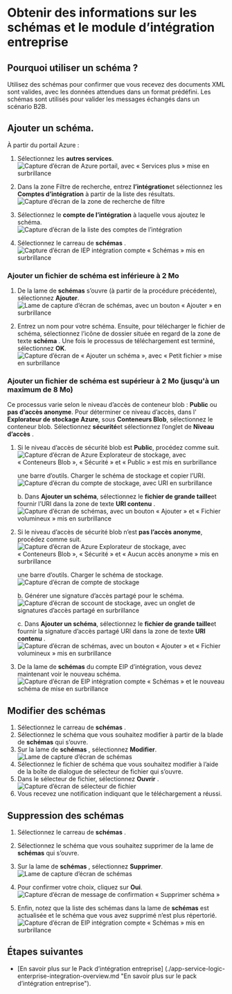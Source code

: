 <properties
    pageTitle="Vue d’ensemble des schémas et le module d’intégration entreprise | Microsoft Azure"
    description="Apprenez à utiliser des schémas avec les applications Enterprise Integration Pack et logique"
    services="logic-apps"
    documentationCenter=".net,nodejs,java"
    authors="msftman"
    manager="erikre"
    editor="cgronlun"/>

<tags
    ms.service="logic-apps"
    ms.workload="integration"
    ms.tgt_pltfrm="na"
    ms.devlang="na"
    ms.topic="article"
    ms.date="07/29/2016"
    ms.author="deonhe"/>

# <a name="learn-about-schemas-and-the-enterprise-integration-pack"></a>Obtenir des informations sur les schémas et le module d’intégration entreprise  

## <a name="why-use-a-schema"></a>Pourquoi utiliser un schéma ?
Utilisez des schémas pour confirmer que vous recevez des documents XML sont valides, avec les données attendues dans un format prédéfini. Les schémas sont utilisés pour valider les messages échangés dans un scénario B2B.

## <a name="add-a-schema"></a>Ajouter un schéma.
À partir du portail Azure :  

1. Sélectionnez les **autres services**.  
![Capture d’écran de Azure portail, avec « Services plus » mise en surbrillance](./media/app-service-logic-enterprise-integration-overview/overview-11.png)    

2. Dans la zone Filtre de recherche, entrez **l’intégration**et sélectionnez les **Comptes d’intégration** à partir de la liste des résultats.     
![Capture d’écran de la zone de recherche de filtre](./media/app-service-logic-enterprise-integration-overview/overview-21.png)  
3. Sélectionnez le **compte de l’intégration** à laquelle vous ajoutez le schéma.    
![Capture d’écran de la liste des comptes de l’intégration](./media/app-service-logic-enterprise-integration-overview/overview-31.png)  

4. Sélectionnez le carreau de **schémas** .  
![Capture d’écran de IEP intégration compte « Schémas » mis en surbrillance](./media/app-service-logic-enterprise-integration-schemas/schema-11.png)  

### <a name="add-a-schema-file-less-than-2-mb"></a>Ajouter un fichier de schéma est inférieure à 2 Mo  

1. De la lame de **schémas** s’ouvre (à partir de la procédure précédente), sélectionnez **Ajouter**.  
![Lame de capture d’écran de schémas, avec un bouton « Ajouter » en surbrillance](./media/app-service-logic-enterprise-integration-schemas/schema-21.png)  

2. Entrez un nom pour votre schéma. Ensuite, pour télécharger le fichier de schéma, sélectionnez l’icône de dossier située en regard de la zone de texte **schéma** . Une fois le processus de téléchargement est terminé, sélectionnez **OK**.    
![Capture d’écran de « Ajouter un schéma », avec « Petit fichier » mise en surbrillance](./media/app-service-logic-enterprise-integration-schemas/schema-31.png)  

### <a name="add-a-schema-file-larger-than-2-mb-up-to-a-maximum-of-8-mb"></a>Ajouter un fichier de schéma est supérieur à 2 Mo (jusqu'à un maximum de 8 Mo)  

Ce processus varie selon le niveau d’accès de conteneur blob : **Public** ou **pas d’accès anonyme**. Pour déterminer ce niveau d’accès, dans l' **Explorateur de stockage Azure**, sous **Conteneurs Blob**, sélectionnez le conteneur blob. Sélectionnez **sécurité**et sélectionnez l’onglet de **Niveau d’accès** .

1. Si le niveau d’accès de sécurité blob est **Public**, procédez comme suit.  
  ![Capture d’écran de Azure Explorateur de stockage, avec « Conteneurs Blob », « Sécurité » et « Public » est mis en surbrillance](./media/app-service-logic-enterprise-integration-schemas/blob-public.png)  

    une barre d’outils. Charger le schéma de stockage et copier l’URI.  
    ![Capture d’écran du compte de stockage, avec URI en surbrillance](./media/app-service-logic-enterprise-integration-schemas/schema-blob.png)  

    b. Dans **Ajouter un schéma**, sélectionnez le **fichier de grande taille**et fournir l’URI dans la zone de texte **URI contenu** .  
    ![Capture d’écran de schémas, avec un bouton « Ajouter » et « Fichier volumineux » mis en surbrillance](./media/app-service-logic-enterprise-integration-schemas/schema-largefile.png)  

2. Si le niveau d’accès de sécurité blob n’est **pas l’accès anonyme**, procédez comme suit.  
  ![Capture d’écran de Azure Explorateur de stockage, avec « Conteneurs Blob », « Sécurité » et « Aucun accès anonyme » mis en surbrillance](./media/app-service-logic-enterprise-integration-schemas/blob-1.png)  

    une barre d’outils. Charger le schéma de stockage.  
    ![Capture d’écran de compte de stockage](./media/app-service-logic-enterprise-integration-schemas/blob-3.png)

    b. Générer une signature d’accès partagé pour le schéma.  
    ![Capture d’écran de sccount de stockage, avec un onglet de signatures d’accès partagé en surbrillance](./media/app-service-logic-enterprise-integration-schemas/blob-2.png)

    c. Dans **Ajouter un schéma**, sélectionnez le **fichier de grande taille**et fournir la signature d’accès partagé URI dans la zone de texte **URI contenu** .  
    ![Capture d’écran de schémas, avec un bouton « Ajouter » et « Fichier volumineux » mis en surbrillance](./media/app-service-logic-enterprise-integration-schemas/schema-largefile.png)  

3. De la lame de **schémas** du compte EIP d’intégration, vous devez maintenant voir le nouveau schéma.  
![Capture d’écran de EIP intégration compte « Schémas » et le nouveau schéma de mise en surbrillance](./media/app-service-logic-enterprise-integration-schemas/schema-41.png)
  

## <a name="edit-schemas"></a>Modifier des schémas
1. Sélectionnez le carreau de **schémas** .  
2. Sélectionnez le schéma que vous souhaitez modifier à partir de la blade de **schémas** qui s’ouvre.
3. Sur la lame de **schémas** , sélectionnez **Modifier**.  
![Lame de capture d’écran de schémas](./media/app-service-logic-enterprise-integration-schemas/edit-12.png)    
4. Sélectionnez le fichier de schéma que vous souhaitez modifier à l’aide de la boîte de dialogue de sélecteur de fichier qui s’ouvre.
5. Dans le sélecteur de fichier, sélectionnez **Ouvrir** .  
![Capture d’écran de sélecteur de fichier](./media/app-service-logic-enterprise-integration-schemas/edit-31.png)  
6. Vous recevez une notification indiquant que le téléchargement a réussi.  

## <a name="delete-schemas"></a>Suppression des schémas
1. Sélectionnez le carreau de **schémas** .  
2. Sélectionnez le schéma que vous souhaitez supprimer de la lame de **schémas** qui s’ouvre.  
3. Sur la lame de **schémas** , sélectionnez **Supprimer**.
![Lame de capture d’écran de schémas](./media/app-service-logic-enterprise-integration-schemas/delete-12.png)  

4. Pour confirmer votre choix, cliquez sur **Oui**.  
![Capture d’écran de message de confirmation « Supprimer schéma »](./media/app-service-logic-enterprise-integration-schemas/delete-21.png)  
5. Enfin, notez que la liste des schémas dans la lame de **schémas** est actualisée et le schéma que vous avez supprimé n’est plus répertorié.  
![Capture d’écran de EIP intégration compte « Schémas » mis en surbrillance](./media/app-service-logic-enterprise-integration-schemas/delete-31.png)    

## <a name="next-steps"></a>Étapes suivantes

- [En savoir plus sur le Pack d’intégration entreprise] (./app-service-logic-enterprise-integration-overview.md "En savoir plus sur le pack d’intégration entreprise").  
